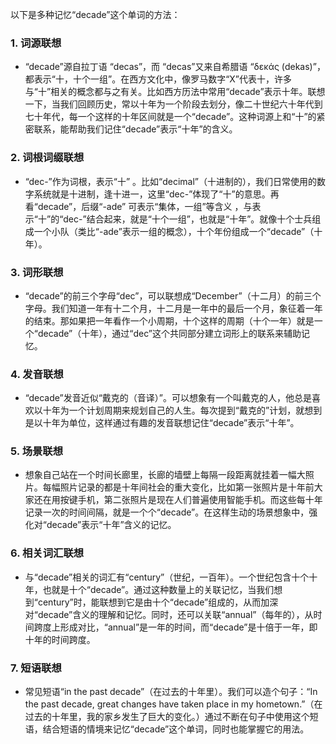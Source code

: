 以下是多种记忆“decade”这个单词的方法：

### 1. 词源联想
 - “decade”源自拉丁语 “decas”，而 “decas”又来自希腊语 “δεκάς (dekas)”，都表示“十，十个一组”。在西方文化中，像罗马数字“X”代表十，许多与“十”相关的概念都与之有关。比如西方历法中常用“decade”表示十年。联想一下，当我们回顾历史，常以十年为一个阶段去划分，像二十世纪六十年代到七十年代，每一个这样的十年区间就是一个“decade”。这种词源上和“十”的紧密联系，能帮助我们记住“decade”表示“十年”的含义。

### 2. 词根词缀联想
 - “dec-”作为词根，表示“十” 。比如“decimal”（十进制的），我们日常使用的数字系统就是十进制，逢十进一，这里“dec-”体现了“十”的意思。再看“decade”，后缀“-ade” 可表示“集体，一组”等含义 ，与表示“十”的“dec-”结合起来，就是“十个一组”，也就是“十年”。就像十个士兵组成一个小队（类比“-ade”表示一组的概念），十个年份组成一个“decade”（十年）。

### 3. 词形联想
 - “decade”的前三个字母“dec”，可以联想成“December”（十二月）的前三个字母。我们知道一年有十二个月，十二月是一年中的最后一个月，象征着一年的结束。那如果把一年看作一个小周期，十个这样的周期（十个一年）就是一个“decade”（十年），通过“dec”这个共同部分建立词形上的联系来辅助记忆。

### 4. 发音联想
 - “decade”发音近似“戴克的（音译）”。可以想象有一个叫戴克的人，他总是喜欢以十年为一个计划周期来规划自己的人生。每次提到“戴克的”计划，就想到是以十年为单位，这样通过有趣的发音联想记住“decade”表示“十年”。

### 5. 场景联想
 - 想象自己站在一个时间长廊里，长廊的墙壁上每隔一段距离就挂着一幅大照片。每幅照片记录的都是十年间社会的重大变化，比如第一张照片是十年前大家还在用按键手机，第二张照片是现在人们普遍使用智能手机。而这些每十年记录一次的时间间隔，就是一个个“decade”。在这样生动的场景想象中，强化对“decade”表示“十年”含义的记忆。

### 6. 相关词汇联想
 - 与“decade”相关的词汇有“century”（世纪，一百年）。一个世纪包含十个十年，也就是十个“decade”。通过这种数量上的关联记忆，当我们想到“century”时，能联想到它是由十个“decade”组成的，从而加深对“decade”含义的理解和记忆。同时，还可以关联“annual”（每年的），从时间跨度上形成对比，“annual”是一年的时间，而“decade”是十倍于一年，即十年的时间跨度。

### 7. 短语联想
 - 常见短语“in the past decade”（在过去的十年里）。我们可以造个句子：“In the past decade, great changes have taken place in my hometown.”（在过去的十年里，我的家乡发生了巨大的变化。）通过不断在句子中使用这个短语，结合短语的情境来记忆“decade”这个单词，同时也能掌握它的用法。 